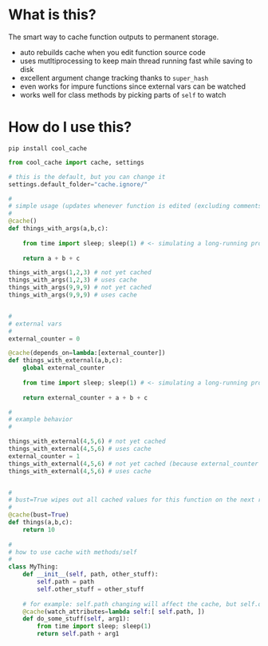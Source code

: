 # What is this?

The smart way to cache function outputs to permanent storage.

- auto rebuilds cache when you edit function source code
- uses mutltiprocessing to keep main thread running fast while saving to disk
- excellent argument change tracking thanks to `super_hash`
- even works for impure functions since external vars can be watched
- works well for class methods by picking parts of `self` to watch

# How do I use this?

`pip install cool_cache`

```python
from cool_cache import cache, settings

# this is the default, but you can change it
settings.default_folder="cache.ignore/"

# 
# simple usage (updates whenever function is edited (excluding comments) or when args change)
# 
@cache()
def things_with_args(a,b,c):
    
    from time import sleep; sleep(1) # <- simulating a long-running process
    
    return a + b + c

things_with_args(1,2,3) # not yet cached
things_with_args(1,2,3) # uses cache
things_with_args(9,9,9) # not yet cached
things_with_args(9,9,9) # uses cache


# 
# external vars
# 
external_counter = 0

@cache(depends_on=lambda:[external_counter])
def things_with_external(a,b,c):
    global external_counter
    
    from time import sleep; sleep(1) # <- simulating a long-running process
    
    return external_counter + a + b + c

# 
# example behavior
# 

things_with_external(4,5,6) # not yet cached
things_with_external(4,5,6) # uses cache
external_counter = 1
things_with_external(4,5,6) # not yet cached (because external_counter changed)
things_with_external(4,5,6) # uses cache


# 
# bust=True wipes out all cached values for this function on the next run
# 
@cache(bust=True)
def things(a,b,c):
    return 10
    
# 
# how to use cache with methods/self
# 
class MyThing:
    def __init__(self, path, other_stuff):
        self.path = path
        self.other_stuff = other_stuff
    
    # for example: self.path changing will affect the cache, but self.other_stuff wont affect the cache
    @cache(watch_attributes=lambda self:[ self.path, ])
    def do_some_stuff(self, arg1):
        from time import sleep; sleep(1)
        return self.path + arg1

```
